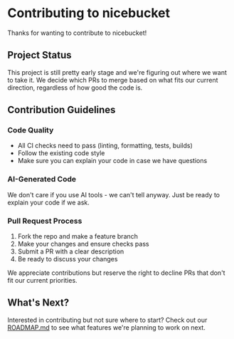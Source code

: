 # Contributing to nicebucket

Thanks for wanting to contribute to nicebucket!

## Project Status

This project is still pretty early stage and we're figuring out where we want to take it. We decide which PRs to merge based on what fits our current direction, regardless of how good the code is.

## Contribution Guidelines

### Code Quality

- All CI checks need to pass (linting, formatting, tests, builds)
- Follow the existing code style
- Make sure you can explain your code in case we have questions

### AI-Generated Code

We don't care if you use AI tools - we can't tell anyway. Just be ready to explain your code if we ask.

### Pull Request Process

1. Fork the repo and make a feature branch
2. Make your changes and ensure checks pass
3. Submit a PR with a clear description
4. Be ready to discuss your changes

We appreciate contributions but reserve the right to decline PRs that don't fit our current priorities.

## What's Next?

Interested in contributing but not sure where to start? Check out our [ROADMAP.md](ROADMAP.md) to see what features we're planning to work on next.
